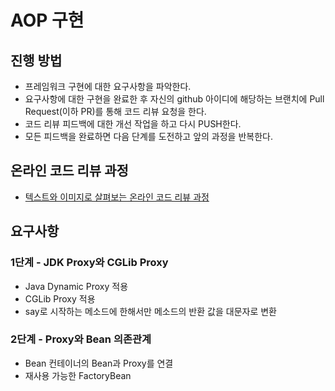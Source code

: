 # AOP 구현

## 진행 방법

- 프레임워크 구현에 대한 요구사항을 파악한다.
- 요구사항에 대한 구현을 완료한 후 자신의 github 아이디에 해당하는 브랜치에 Pull Request(이하 PR)를 통해 코드 리뷰 요청을 한다.
- 코드 리뷰 피드백에 대한 개선 작업을 하고 다시 PUSH한다.
- 모든 피드백을 완료하면 다음 단계를 도전하고 앞의 과정을 반복한다.

## 온라인 코드 리뷰 과정

- [텍스트와 이미지로 살펴보는 온라인 코드 리뷰 과정](https://github.com/next-step/nextstep-docs/tree/master/codereview)

## 요구사항

### 1단계 - JDK Proxy와 CGLib Proxy

- Java Dynamic Proxy 적용 
- CGLib Proxy 적용
- say로 시작하는 메소드에 한해서만 메소드의 반환 값을 대문자로 변환

### 2단계 - Proxy와 Bean 의존관계

- Bean 컨테이너의 Bean과 Proxy를 연결
- 재사용 가능한 FactoryBean
